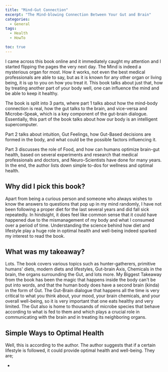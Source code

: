 ```yaml
---
title: "Mind-Gut Connection"
excerpt: "The Mind-blowing Connection Between Your Gut and Brain"
categories:
  - General
tags:
  - Health
  - HowTo

toc: true
---
```


[](https://m.media-amazon.com/images/I/51F4fxCl+TL.jpg)

I came across this book online and it immediately caught my attention and I started flipping the pages the very next day. The Mind is indeed a mysterious organ for most. How it works, not even the best medical professionals are able to say, but as it is known for any other organ or living being, it is up to you on how you treat it. This book talks about just that, how by treating another part of your body well, one can influence the mind and be able to keep it healthy.

The book is split into 3 parts, where part 1 talks about how the mind-body connection is real, how the gut talks to the brain, and vice-versa and Microbe-Speak, which is a key component of the gut-brain dialogue. Essentially, this part of the book talks about how our body is an intelligent supercomputer.

Part 2 talks about intuition, Gut Feelings, how Gut-Based decisions are formed in the body, and what could be the possible factors influencing it.

Part 3 discusses the role of Food, and how can humans optimize brain-gut health, based on several experiments and research that medical professionals and doctors, and Neuro-Scientists have done for many years. In the end, the author lists down simple to-dos for wellness and optimal health.

## Why did I pick this book?

Apart from being a curious person and someone who always wishes to know the answers to questions that pop up in my mind randomly, I have not been following a proper diet for the last several years and did fall sick repeatedly. In hindsight, it does feel like common sense that it could have happened due to the mismanagement of my body and what I consumed over a period of time. Understanding the science behind how diet and lifestyle play a huge role in optimal health and well-being indeed sparked my interest to read the book. 

## What was my takeaway?

Lots. The book covers various topics such as hunter-gatherers, primitive humans' diets, modern diets and lifestyles, Gut-brain Axis, Chemicals in the brain, the organs surrounding the Gut, and lots more. My Biggest Takeaway from the book has been the magic that happens inside the body can't be put into words, and that the human body does have a second brain (kinda) in the form of Gut. The Gut-Brain dialogue that happens all the time is very critical to what you think about, your mood, your brain chemicals, and your overall well-being, so it is very important that one eats healthy and very limited. The Gut also is home to thousands of microbe species that behave according to what is fed to them and which plays a crucial role in communicating with the brain and in treating its neighboring organs. 

## Simple Ways to Optimal Health

Well, this is according to the author. The author suggests that if a certain lifestyle is followed, it could provide optimal health and well-being. They are; 

  - 
